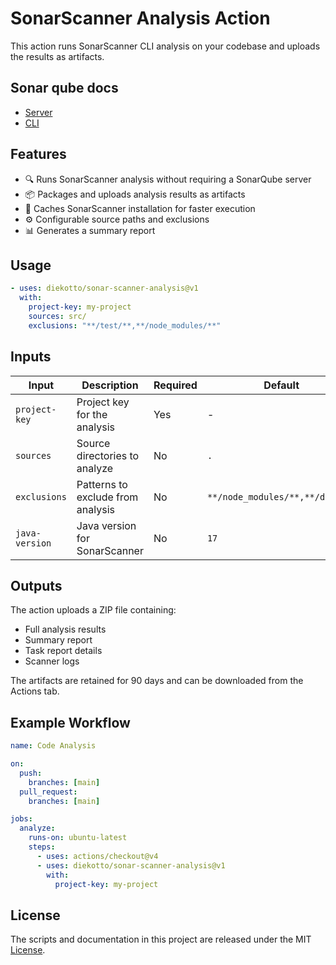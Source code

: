 # SonarScanner Analysis Action

This action runs SonarScanner CLI analysis on your codebase and uploads the results as artifacts.

## Sonar qube docs

- [Server](https://docs.sonarsource.com/sonarqube-server/latest/setup-and-upgrade/pre-installation/linux/)
- [CLI](https://docs.sonarsource.com/sonarqube-server/latest/analyzing-source-code/scanners/sonarscanner/)

## Features

- 🔍 Runs SonarScanner analysis without requiring a SonarQube server
- 📦 Packages and uploads analysis results as artifacts
- 💾 Caches SonarScanner installation for faster execution
- ⚙️ Configurable source paths and exclusions
- 📊 Generates a summary report

## Usage

```yaml
- uses: diekotto/sonar-scanner-analysis@v1
  with:
    project-key: my-project
    sources: src/
    exclusions: "**/test/**,**/node_modules/**"
```

## Inputs

| Input          | Description                       | Required | Default                         |
| -------------- | --------------------------------- | -------- | ------------------------------- |
| `project-key`  | Project key for the analysis      | Yes      | -                               |
| `sources`      | Source directories to analyze     | No       | `.`                             |
| `exclusions`   | Patterns to exclude from analysis | No       | `**/node_modules/**,**/dist/**` |
| `java-version` | Java version for SonarScanner     | No       | `17`                            |

## Outputs

The action uploads a ZIP file containing:

- Full analysis results
- Summary report
- Task report details
- Scanner logs

The artifacts are retained for 90 days and can be downloaded from the Actions tab.

## Example Workflow

```yaml
name: Code Analysis

on:
  push:
    branches: [main]
  pull_request:
    branches: [main]

jobs:
  analyze:
    runs-on: ubuntu-latest
    steps:
      - uses: actions/checkout@v4
      - uses: diekotto/sonar-scanner-analysis@v1
        with:
          project-key: my-project
```

## License

The scripts and documentation in this project are released under the MIT [License](LICENSE).
